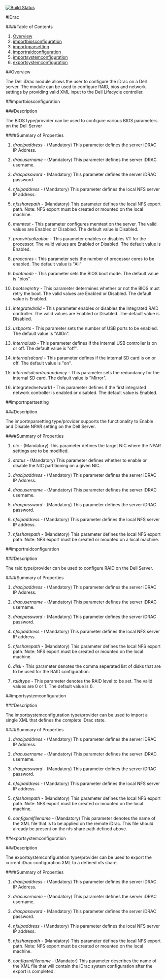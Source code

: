 [![Build Status](https://travis-ci.org/dell-asm/dell-idrac.svg?branch=master)](https://travis-ci.org/dell-asm/dell-idrac)

#iDrac

####Table of Contents

1. [Overview](#overview)
2. [importbiosconfiguration](#importbiosconfiguration)
3. [importnparsetting](#importnparsetting)
4. [importraidconfiguration](#importraidconfiguration)
5. [importsystemconfiguration](#importsystemconfiguration)
6. [exportsystemconfiguration](#exportsystemconfiguration)


##Overview

The Dell iDrac module allows the user to configure the iDrac on a Dell server. The module can be used to configure RAID, bios and network settings by providing valid XML input to the Dell Lifecycle controller.

##importbiosconfiguration

###Description

The BIOS type/provider can be used to configure various BIOS parameters
on the Dell Server

####Summary of Properties

1. _dracipaddress_ - (Mandatory) This parameter defines the server iDRAC IP Address.
    
2. _dracusername_ - (Mandatory) This parameter defines the server iDRAC username.
				
3. _dracpassword_ - (Mandatory) This parameter defines the server iDRAC password.
				
4. _nfsipaddress_ - (Mandatory) This parameter defines the local NFS server IP address.
	
5. _nfssharepath_ - (Mandatory) This parameter defines the local NFS export path. Note: NFS export must be created or mounted on the local machine.
  
6. _memtest_ - This parameter configures memtest on the server. The valid values are Enabled or Disabled. The default value is Disabled.

7. _procvirtualization_ - This parameter enables or disables VT for the processor. The valid values are Enabled or Disabled. The default value is Enabled.

8. _proccores_ - This parameter sets the number of processor cores to be enabled. The default value is "All"

9. _bootmode_ - This parameter sets the BIOS boot mode. The default value is "bios".

10. _bootseqretry_ - This parameter determines whether or not the BIOS must retry the boot. The valid values are Enabled or Disabled. The default value is Enabled.

11. _integratedraid_ - This parameter enables or disables the Integrated RAID controller. The valid values are Enabled or Disabled. The default value is Disabled.
    
12. _usbports_ - This parameter sets the number of USB ports to be enabled. The default value is "AllOn".

13. _internalusb_ - This parameter defines if the internal USB controller is on or off. The default value is "off".

14. _internalsdcard_ - This parameter defines if the internal SD card is on or off. The default value is "on".

15. _internalsdcardredundancy_ - This parameter sets the redundancy for the internal SD card. The default value is "Mirror".

16. integratednetwork1 - This parameter defines if the first integrated network controller is enabled or disabled. The default value is Enabled.


##importnpartsetting

###Description

The importnparsetting type/provider supports the functionality to Enable and Disable NPAR setting on the Dell Server. 

####Summary of Properties

1. _nic_ - (Mandatory) This parameter defines the target NIC where the NPAR settings are to be modified.
    
2. _status_ - (Mandatory) This parameter defines whether to enable or disable the NIC partitioning on a given NIC.
    
3. _dracipaddress_ - (Mandatory) This parameter defines the server iDRAC IP Address.
    
4. _dracusername_ - (Mandatory) This parameter defines the server iDRAC username.
				
5. _dracpassword_ - (Mandatory) This parameter defines the server iDRAC password.
				
6. _nfsipaddress_ - (Mandatory) This parameter defines the local NFS server IP address.
	
7. _nfssharepath_ - (Mandatory) This parameter defines the local NFS export path. Note: NFS export must be created or mounted on a local machine.

##importraidconfiguration

###Description

The raid type/provider can be used to configure RAID on the Dell Server.

####Summary of Properties

1. _dracipaddress_ - (Mandatory) This parameter defines the server iDRAC IP Address.
    
2. _dracusername_ - (Mandatory) This parameter defines the server iDRAC username.
				
3. _dracpassword_ - (Mandatory) This parameter defines the server iDRAC password.
				
4. _nfsipaddress_ - (Mandatory) This parameter defines the local NFS server IP address.
	
5. _nfssharepath_ - (Mandatory) This parameter defines the local NFS export path. Note: NFS export must be created or mounted on the local machine.
  
6. _disk_ - This parameter denotes the comma seperated list of disks that are to be used for the RAID configuration.

7. _raidtype_ - This parameter denotes the RAID level to be set. The valid values are 0 or 1. The default value is 0.

##importsystemconfiguration

###Description

The importsystemconfiguration type/provider can be used to import a single XML that defines the complete iDrac state.

####Summary of Properties

1. _dracipaddress_ - (Mandatory) This parameter defines the server iDRAC IP Address.
    
2. _dracusername_ - (Mandatory) This parameter defines the server iDRAC username.
				
3. _dracpassword_ - (Mandatory) This parameter defines the server iDRAC password.
				
4. _nfsipaddress_ - (Mandatory) This parameter defines the local NFS server IP address.
	
5. _nfssharepath_ - (Mandatory) This parameter defines the local NFS export path. Note: NFS export must be created or mounted on the local machine.

6. _configxmlfilename_ - (Mandatory) This parameter denotes the name of the XML file that is to be applied on the remote iDrac. This file should already be present on the nfs share path defined above.

##exportsystemconfiguration

###Description

The exportsystemconfiguration type/provider can be used to export the current iDrac configuration XML to a defined nfs share.

####Summary of Properties


1. _dracipaddress_ - (Mandatory) This parameter defines the server iDRAC IP Address.
    
2. _dracusername_ - (Mandatory) This parameter defines the server iDRAC username.
				
3. _dracpassword_ - (Mandatory) This parameter defines the server iDRAC password.
				
4. _nfsipaddress_ - (Mandatory) This parameter defines the local NFS server IP address.
	
5. _nfssharepath_ - (Mandatory) This parameter defines the local NFS export path. Note: NFS export must be created or mounted on the local machine.

6. _configxmlfilename_ - (Mandator) This parameter describes the name of the XML file that will contain the iDrac system configuration after the export is completed.


